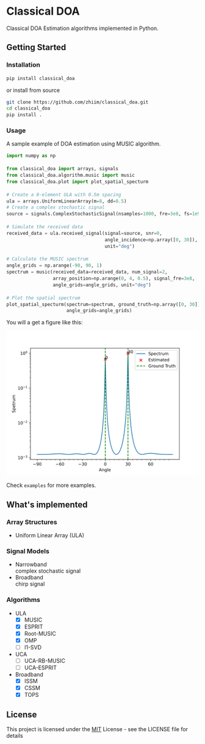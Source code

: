 # Classical DOA

Classical DOA Estimation algorithms implemented in Python.

## Getting Started

### Installation

```bash
pip install classical_doa
```
or install from source

```bash
git clone https://github.com/zhiim/classical_doa.git
cd classical_doa
pip install .
```

### Usage

A sample example of DOA estimation using MUSIC algorithm.

```python
import numpy as np

from classical_doa import arrays, signals
from classical_doa.algorithm.music import music
from classical_doa.plot import plot_spatial_specturm

# Create a 8-element ULA with 0.5m spacing
ula = arrays.UniformLinearArray(m=8, dd=0.5)
# Create a complex stochastic signal
source = signals.ComplexStochasticSignal(nsamples=1000, fre=3e8, fs=1e9)

# Simulate the received data
received_data = ula.received_signal(signal=source, snr=0,
                                    angle_incidence=np.array([0, 30]),
                                    unit="deg")

# Calculate the MUSIC spectrum
angle_grids = np.arange(-90, 90, 1)
spectrum = music(received_data=received_data, num_signal=2,
                 array_position=np.arange(0, 4, 0.5), signal_fre=3e8,
                 angle_grids=angle_grids, unit="deg")

# Plot the spatial spectrum
plot_spatial_specturm(spectrum=spectrum, ground_truth=np.array([0, 30]),
                      angle_grids=angle_grids)
```
You will a get a figure like this:

![music_spectrum](pics/music_spectrum.svg)

Check `examples` for more examples.

## What's implemented 

### Array Structures

* Uniform Linear Array (ULA)  

### Signal Models

* Narrowband  
    complex stochastic signal
* Broadband  
    chirp signal 

### Algorithms

* ULA
    - [x] MUSIC
    - [x] ESPRIT
    - [x] Root-MUSIC
    - [x] OMP
    - [ ] l1-SVD
* UCA
    - [ ] UCA-RB-MUSIC
    - [ ] UCA-ESPRIT
* Broadband
    - [x] ISSM
    - [x] CSSM
    - [x] TOPS

## License

This project is licensed under the [MIT](LICENSE) License - see the LICENSE file for details
